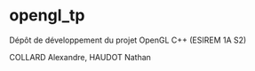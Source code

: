 # opengl_tp

Dépôt de développement du projet OpenGL C++ (ESIREM 1A S2)

COLLARD Alexandre, HAUDOT Nathan
